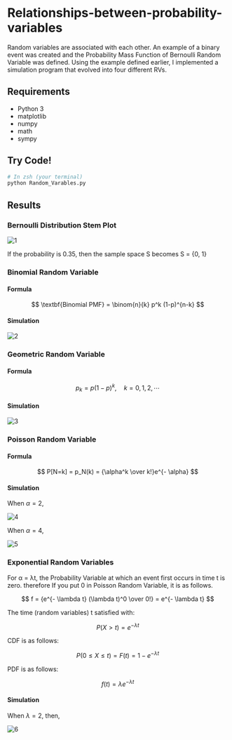 # Relationships-between-probability-variables

Random variables are associated with each other. An example of a binary event was created and the Probability Mass Function of Bernoulli Random Variable was defined. Using the example defined earlier, I implemented a simulation program that evolved into four different RVs.

## Requirements

* Python 3
* matplotlib
* numpy
* math
* sympy

## Try Code!
``` zsh
# In zsh (your terminal)
python Random_Varables.py
```  

## Results
### Bernoulli Distribution Stem Plot

![1](https://user-images.githubusercontent.com/17807597/117300702-c78a2d80-aeb4-11eb-8520-04c6e9828163.png)

If the probability is 0.35, then the sample space S becomes S = {0, 1}

### Binomial Random Variable

#### Formula

$$
\textbf{Binomial PMF} = \binom{n}{k} p^k (1-p)^{n-k}
$$

#### Simulation

![2](https://user-images.githubusercontent.com/17807597/117301704-de7d4f80-aeb5-11eb-89cb-7ddd4bb161cc.png)

### Geometric Random Variable

#### Formula

$$
p_k = p (1-p)^k, \quad k = 0, 1, 2, \cdots
$$

#### Simulation

![3](https://user-images.githubusercontent.com/17807597/117302159-4b90e500-aeb6-11eb-9cca-3e1379fc2999.png)

### Poisson Random Variable

#### Formula

$$
P[N=k] = p_N(k) = {\alpha^k \over k!}e^{- \alpha}
$$

#### Simulation

When $\alpha = 2$,

![4](https://user-images.githubusercontent.com/17807597/117303475-b0007400-aeb7-11eb-9bfc-457e32a0642d.png)

When $\alpha = 4$,

![5](https://user-images.githubusercontent.com/17807597/117303608-db835e80-aeb7-11eb-8c87-0115212c1211.png)

### Exponential Random Variables

For α = λt, the Probability Variable at which an event first occurs in time t is zero. therefore If you put 0 in Poisson Random Variable, it is as follows.

$$
f = {e^{- \lambda t} (\lambda t)^0 \over 0!} = e^{- \lambda t}
$$

The time (random variables) t satisfied with:

$$
P(X>t) = e^{- \lambda t}
$$

CDF is as follows:

$$
P(0\leq X \leq t) = F(t) = 1- e^{- \lambda t} 
$$

PDF is as follows:

$$
f(t) = \lambda e^{- \lambda t}
$$

#### Simulation

When $\lambda = 2$, then,

![6](https://user-images.githubusercontent.com/17807597/117304984-4b461900-aeb9-11eb-8220-61681459051a.png)

